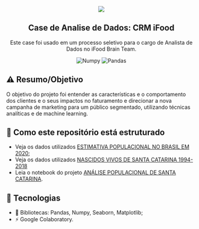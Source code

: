 <p align="center">
  <img src="https://carlosbonfim.com/pages/Projeto_Segmentação_clientes_food_delivery-Final.html" >
</p>

<h2 align="center">
  Case de Analise de Dados: CRM iFood
</h2>

<p align="center">
  Este case foi usado em um processo seletivo para o cargo de Analista de Dados no iFood Brain Team.</a>
</p>

<p align="center">
    <img alt="Numpy" src="https://img.shields.io/badge/numpy-1.20.0-blue">
    <img alt="Pandas" src="https://img.shields.io/badge/Pandas-1.2.3-yellow">
    

   </a>
</p>

## ⚠️ Resumo/Objetivo
O objetivo do projeto foi entender as características e o comportamento dos clientes e o seus impactos no faturamento e direcionar a nova campanha de marketing para um público segmentado,
utilizando técnicas analíticas e de machine learning.

## 📄 Como este repositório está estruturado

- Veja os dados utilizados [ESTIMATIVA POPULACIONAL NO BRASIL EM 2020](https://github.com/letpires/population_analysis_sc/blob/main/estimativa_dou_2020.csv);
- Veja os dados utilizados [NASCIDOS VIVOS DE SANTA CATARINA 1994-2018](https://github.com/letpires/population_analysis_sc/blob/main/nascidos_vivos_sc_ano_mes_1994_2018.csv)
- Leia o notebook do projeto [ANÁLISE POPULACIONAL DE SANTA CATARINA](https://github.com/letpires/population_analysis_sc/blob/main/projeto_analise_populacional_de_SC.ipynb).



## 🚀 Tecnologias 

- 📄 Bibliotecas: Pandas, Numpy, Seaborn, Matplotlib;
- ⚡️ Google Colaboratory.

